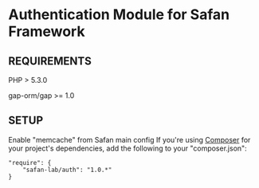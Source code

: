 Authentication Module for Safan Framework
===============

REQUIREMENTS
------------
PHP > 5.3.0

gap-orm/gap >= 1.0

SETUP
------------

Enable "memcache" from Safan main config
If you're using [Composer](http://getcomposer.org/) for your project's dependencies, add the following to your "composer.json":

```
"require": {
    "safan-lab/auth": "1.0.*"
}
```
